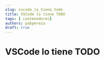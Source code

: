 ```yaml
---
slug: vscode_lo_tiene_todo 
title: VSCode lo tiene TODO 
tags: [ contenedores]
authors: pabpereza
draft: true
---
```



# VSCode lo tiene TODO 

<!-- truncate -->